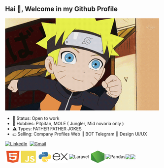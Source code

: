 ## Hai 👋, Welcome in my Github Profile

![hellow](./hello.gif)

- 🚀 Status: Open to work
- 👾 Hobbies: Pitpitan, MOLE ( Jungler, Mid novaria only )
- ⚠️ Types: FATHER FATHER JOKES
- 💵 Selling: Company Profiles Web || BOT Telegram || Design UI/UX

<a href="https://www.linkedin.com/in/risky-ramdani-darius"><img src="https://img.shields.io/badge/linkedin-%230077B5.svg?&style=for-the-badge&logo=linkedin&logoColor=white" alt="LinkedIn" /></a>&nbsp;
<a href="mailto:riskyramdani8fno26@gmail.com?subject=Hello, Risky"><img src="https://img.shields.io/badge/gmail-%23D14836.svg?&style=for-the-badge&logo=gmail&logoColor=white" alt="Gmail"/></a>

<img align="center" alt="HTML" height="40" width="50" src="https://raw.githubusercontent.com/devicons/devicon/master/icons/html5/html5-original.svg"><img align="center" alt="Js" height="40" width="50" src="https://raw.githubusercontent.com/devicons/devicon/master/icons/javascript/javascript-plain.svg"> <img align="center" alt="Python" height="40" width="50" src="https://raw.githubusercontent.com/devicons/devicon/master/icons/python/python-original.svg"><img align="center" alt="express" height="40" width="50" src="https://raw.githubusercontent.com/devicons/devicon/master/icons/express/express-original.svg"> <img align="center" alt="Laravel" height="40" width="50" src="https://cdn.worldvectorlogo.com/logos/laravel-2.svg"> <img align="center" alt="NodeJs" height="40" width="50" src="https://raw.githubusercontent.com/devicons/devicon/master/icons/nodejs/nodejs-original.svg"><img align="center" alt="Pandas" height="40"  src="https://upload.wikimedia.org/wikipedia/commons/thumb/e/ed/Pandas_logo.svg/512px-Pandas_logo.svg.png"><img height="40" align="center" src="https://matplotlib.org/stable/_images/sphx_glr_logos2_001_2_00x.png"><img height="40" align="center" src="https://cdn.worldvectorlogo.com/logos/seaborn-1.svg">
